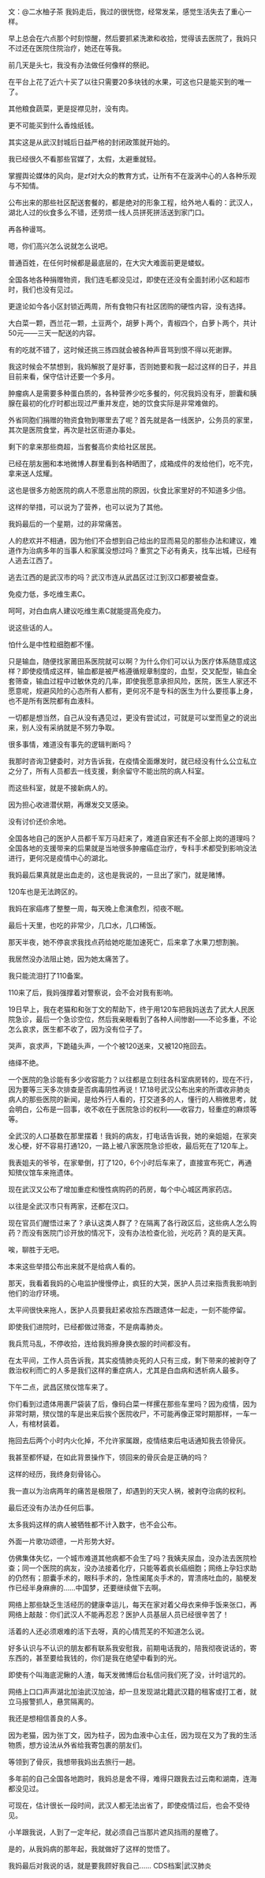 文：@二水柚子茶 我妈走后，我过的很恍惚，经常发呆，感觉生活失去了重心一样。

早上总会在六点那个时刻惊醒，然后要抓紧洗漱和收拾，觉得该去医院了，我妈只不过还在医院住院治疗，她还在等我。

前几天是头七，我没有办法做任何像样的祭祀。

在平台上花了近六十买了以往只需要20多块钱的水果，可这也只是能买到的唯一了。

其他粮食蔬菜，更是捉襟见肘，没有肉。

更不可能买到什么香烛纸钱。

其实这是从武汉封城后日益严格的封闭政策就开始的。

我已经很久不看那些官媒了，太假，太避重就轻。

掌握舆论媒体的风向，是zf对大众的教育方式，让所有不在漩涡中心的人各种乐观与不知情。

公布出来的那些社区配送套餐的，都是绝对的形象工程，给外地人看的：武汉人，湖北人过的伙食多么不错，还劳烦一线人员拼死拼活送到家门口。

再各种谩骂。

嗯，你们高兴怎么说就怎么说吧。

普通百姓，在任何时候都是最底层的，在大灾大难面前更是蝼蚁。

全国各地各种捐赠物资，我们连毛都没见过，即使在还没有全面封闭小区和超市时，我们也没有见过。

更遑论如今各小区封锁近两周，所有食物只有社区团购的硬性内容，没有选择。

大白菜一颗，西兰花一颗，土豆两个，胡萝卜两个，青椒四个，白萝卜两个，共计50元――三天一配送的内容。

有的吃就不错了，这时候还挑三拣四就会被各种声音骂到恨不得以死谢罪。

我这时候会不禁想到，我妈解脱了是好事，否则她要和我一起过这样的日子，并且目前来看，保守估计还要一个多月。

肿瘤病人是需要多种蛋白质的，各种营养少吃多餐的，何况我妈没有牙，胆囊和胰腺在最初的化疗时都出现过严重并发症，她的饮食实际是非常难做的。

外省同胞们捐赠的物资食物到哪里去了呢？首先就是各一线医护，公务员的家里，其次是医院食堂，再次是社区街道办事处。

剩下的拿来那些商超，当套餐高价卖给社区居民。

已经在朋友圈和本地微博人群里看到各种晒图了，成箱成件的发给他们，吃不完，拿来送人炫耀。

这也是很多方舱医院的病人不愿意出院的原因，伙食比家里好的不知道多少倍。

这样的举措，可以说为了营养，也可以说为了其他。

我妈最后的一个星期，过的非常痛苦。

人的悲欢并不相通，因为他们不会想到自己给出的显而易见的那些办法和建议，难道作为治病多年的当事人和家属没想过吗？重赏之下必有勇夫，找车出城，已经有人逃去江西了。

逃去江西的是武汉市的吗？武汉市连从武昌区过江到汉口都要被盘查。

免疫力低，多吃维生素C。

呵呵，对白血病人建议吃维生素C就能提高免疫力。

说这些话的人。

怕什么是中性粒细胞都不懂。

只是输血，随便找家莆田系医院就可以啊？为什么你们可以认为医疗体系随意成这样？即使疫情成这样，输血都是被严格遵循规章制度的，血型，交叉配型，输血全套筛查，输血过程中过敏休克的几率，即使我愿意承担风险，医院，医生人家还不愿意呢，规避风险的心态所有人都有，更何况不是专科的医生为什么要揽事上身，也不是所有医院都有血液科。

一切都是想当然，自己从没有遇见过，更没有尝试过，可就是可以堂而皇之的说出来，别人没有采纳就是不努力争取。

很多事情，难道没有事先的逻辑判断吗？

我那时咨询卫健委时，对方告诉我，在疫情全面爆发时，就已经没有什么公立私立之分了，所有人员都去一线支援，剩余留守不能出院的病人科室。

而这些科室，就是不接新病人的。

因为担心收进潜伏期，再爆发交叉感染。

没有讨价还价余地。

全国各地自己的医护人员都千军万马赶来了，难道自家还有不全部上岗的道理吗？全国各地的支援带来的后果就是当地很多肿瘤癌症治疗，专科手术都受到影响没法进行，更何况是疫情中心的湖北。

我妈最后果真就是出血走的，这也是我说的，一旦出了家门，就是赌博。

120车也是无法跨区的。

我妈在家癌疼了整整一周，每天晚上愈演愈烈，彻夜不眠。

最后十天里，也吃的非常少，几口水，几口稀饭。

那天半夜，她不停哀求我找点药给她吃能加速死亡，后来拿了水果刀想割腕。

我居然没办法阻止她，因为她太痛苦了。

我只能流泪打了110备案。

110来了后，我妈强撑着对警察说，会不会对我有影响。

19日早上，我在老猫和和张丁文的帮助下，终于用120车把我妈送去了武大人民医院急诊，最后一个急诊空位，然后我亲眼看到了各种人间惨剧――不论多重，不论怎么哀求，医生都不收了，因为没有位子了。

哭声，哀求声，下跪磕头声，一个个被120送来，又被120拖回去。

络绎不绝。

一个医院的急诊能有多少收容能力？以往都是立刻往各科室病房转的，现在不行，因为要等三天多次排查是否病毒阴性再说！17.18号武汉公布出来的所谓收非肺炎病人的那些医院的新闻，是给外行人看的，打交道多的人，懂行的人稍微思考，就会明白，公布是一回事，收不收在于医院急诊的权利――收容力，轻重症的麻烦等等。

全武汉的人口基数在那里摆着！我妈的病友，打电话告诉我，她的亲姐姐，在家突发心梗，好不容易打通120，一路上被八家医院急诊拒收，最后死在了120车上。

我表姐夫的爷爷，在家晕倒，打了120，6个小时后车来了，直接宣布死亡，再通知殡仪馆车来拖遗体。

现在武汉又公布了增加重症和慢性病购药的药房，每个中心城区两家药店。

以往是全武汉市只有两家，还都在汉口。

现在官员们醒悟过来了？承认这类人群了？在隔离了各行政区后，这些病人怎么购药？而没有医院门诊开放的情况下，没有办法检查化验，光吃药？真的是天真。

唉，聊胜于无吧。

本来这些举措公布出来就不是给病人看的。

那天，我看着我妈的心电监护慢慢停止，疯狂的大哭，医护人员过来指责我影响到他们的治疗环境。

太平间很快来拖人，医护人员要我赶紧收拾东西跟遗体一起走，一刻不能停留。

即使我们进院时，已经都做过筛查，不是病毒肺炎。

我兵荒马乱，不停收拾，连给我妈擦身换衣服的时间都没有。

在太平间，工作人员告诉我，其实疫情肺炎死的人只有三成，剩下带来的被剥夺了救治权利而亡的人多是我们这样的重症病人，尤其是白血病和透析病人最多。

下午二点，武昌区殡仪馆车来了。

你们看到过遗体用裹尸袋装了后，像码白菜一样摞在那些车里吗？因为疫情，因为非常时期，殡仪馆的车是出来后挨个医院收尸，不可能再像正常时期那样，一车一人，有棺材装着。

拖回去后两个小时内火化掉，不允许家属跟，疫情结束后电话通知我去领骨灰。

我甚至都怀疑，在如此背景操作下，领回来的骨灰会是正确的吗？

这样的经历，我终身刻骨铭心。

我一直以为治病两年的痛苦是极限了，却遇到的天灾人祸，被剥夺治病的权利。

最后还没有办法办任何后事。

太多我妈这样的病人被牺牲都不计入数字，也不会公布。

外面一片歌功颂德，一片形势大好。

仿佛集体失忆，一个城市难道其他病都不会生了吗？我姨夫尿血，没办法去医院检查；同一个医院的病友，没办法接着化疗，只能等着疯长癌细胞；网络上孕妇求助的仍然有；胆囊手术的，眼科手术的，急性阑尾炎手术的，胃溃疡吐血的，脑梗发作已经半身麻痹的……中国梦，还要继续做下去啊。

网络上那些缺乏生活经历的健康幸运儿，每天在家对着父母衣来伸手饭来张口，再网络上敲敲：你们武汉人不能再忍忍？医护人员基层人员已经很辛苦了！

活着的人还必须艰难的活下去呀，真的心情荒芜的不知道怎么说。

好多认识与不认识的朋友都有联系我安慰我，前期电话我的，陪我彻夜说话的，寄东西的，甚至要给我钱的，你们是我在绝望中看到的光。

即使有个叫海底泥鳅的人渣，每天发微博后台私信问我们死了没，计时诅咒的。

网络上口口声声湖北加油武汉加油，却一旦发现湖北籍武汉籍的租客或打工者，就立马报警抓人，悬赏隔离的。

我还是想相信善良的人多。

因为老猫，因为张丁文，因为柱子，因为血液中心主任，因为现在又为了我的生活物质，想方设法从外省给我寄包裹的朋友们。

等领到了骨灰，我想带我妈出去旅行一趟。

多年前的自己全国各地跑时，我妈总是舍不得，难得只跟我去过云南和湖南，连海都没见过。

可现在，估计很长一段时间，武汉人都无法出省了，即使疫情过后，也会不受待见。

小羊跟我说，人到了一定年纪，就必须自己当那片遮风挡雨的屋檐了。

是的，从我妈病的那年起，我就做好了这样的觉悟了。

我妈最后对我说的话，就是要我顾好我自己…… CDS档案|武汉肺炎 


